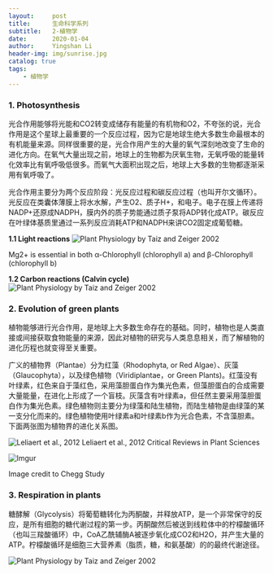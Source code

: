 ```yaml
---
layout:     post
title:      生命科学系列
subtitle:   2-植物学
date:       2020-01-04
author:     Yingshan Li
header-img: img/sunrise.jpg
catalog: true
tags:
    - 植物学
---
```


### 1. Photosynthesis

光合作用能够将光能和CO2转变成储存有能量的有机物和O2，不夸张的说，光合作用是这个星球上最重要的一个反应过程，因为它是地球生绝大多数生命最根本的有机能量来源。同样很重要的是，光合作用产生的大量的氧气深刻地改变了生命的进化方向。在氧气大量出现之前，地球上的生物都为厌氧生物，无氧呼吸的能量转化效率比有氧呼吸低很多。而氧气大面积出现之后，地球上大多数的生物都逐渐采用有氧呼吸了。

光合作用主要分为两个反应阶段：光反应过程和碳反应过程（也叫开尔文循环）。光反应在类囊体薄膜上将水水解，产生O2、质子H+，和电子。电子在膜上传递将NADP+还原成NADPH，膜内外的质子势能通过质子泵将ADP转化成ATP。碳反应在叶绿体基质里通过一系列反应消耗ATP和NADPH来讲CO2固定成葡萄糖。

**1.1 Light reactions**
![Plant Physiology by Taiz and Zeiger 2002](https://i.imgur.com/g0nBtus.jpg)

Mg2+ is essential in both α-Chlorophyll (chlorophyll a) and β-Chlorophyll (chlorophyll b)

**1.2 Carbon reactions (Calvin cycle)**
![Plant Physiology by Taiz and Zeiger 2002](https://i.imgur.com/mOMpE79.jpg)


### 2. Evolution of green plants

植物能够进行光合作用，是地球上大多数生命存在的基础。同时，植物也是人类直接或间接获取食物能量的来源，因此对植物的研究与人类息息相关，而了解植物的进化历程也就变得至关重要。

广义的植物界（Plantae）分为红藻（Rhodophyta, or Red Algae）、灰藻（Glaucophyta），以及绿色植物（Viridiplantae，or Green Plants)。红藻没有叶绿素，红色来自于藻红色，采用藻胆蛋白作为集光色素，但藻胆蛋白的合成需要大量能量，在进化上形成了一个盲枝。灰藻含有叶绿素a，但任然主要采用藻胆蛋白作为集光色素。绿色植物则主要分为绿藻和陆生植物，而陆生植物是由绿藻的某一支分化而来的。绿色植物使用叶绿素a和叶绿素b作为光合色素，不含藻胆素。下面两张图为植物界的进化关系图。

![Leliaert et al., 2012](https://i.imgur.com/mSrwIBh.jpg)
Leliaert et al., 2012 Critical Reviews in Plant Sciences

![Imgur](https://i.imgur.com/CNfPZ9G.jpg)

Image credit to Chegg Study


### 3. Respiration in plants

糖酵解（Glycolysis）将葡萄糖转化为丙酮酸，并释放ATP，是一个非常保守的反应，是所有细胞的糖代谢过程的第一步。丙酮酸然后被送到线粒体中的柠檬酸循环（也叫三羧酸循环）中，CoA乙酰辅酶A被逐步氧化成CO2和H2O，并产生大量的ATP。柠檬酸循环是细胞三大营养素（脂质，糖，和氨基酸）的的最终代谢途径。

![Plant Physiology by Taiz and Zeiger 2002](https://i.imgur.com/VmIQF9g.jpg)







